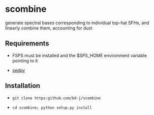 scombine
=====

generate spectral bases corresponding to individual top-hat SFHs, and linearly combine them, accounting for dust


Requirements
--------
* FSPS must be installed and the $SPS_HOME environment variable pointing to it

* [sedpy](https://github.com/bd-j/sedpy)

Installation
-------
* ```git clone https:github.com/bd-j/scombine```

* ```cd scombine; python setup.py install```
